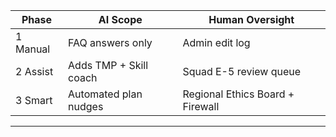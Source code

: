 |Phase|AI Scope|Human Oversight|
|---|---|---|
|1 Manual|FAQ answers only|Admin edit log|
|2 Assist|Adds TMP + Skill coach|Squad E-5 review queue|
|3 Smart|Automated plan nudges|Regional Ethics Board + Firewall|  
---